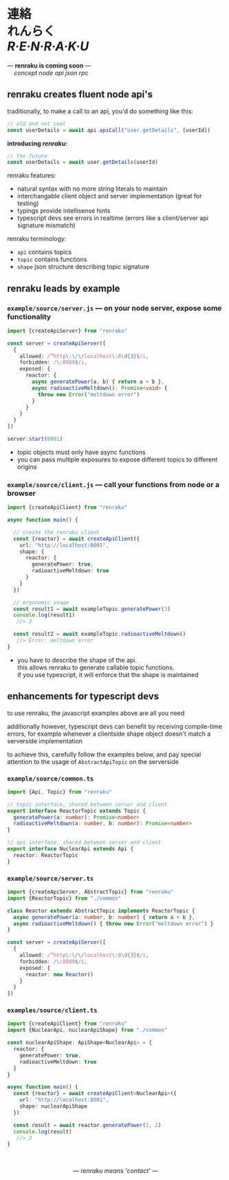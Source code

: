 
# 連絡 <br/> れんらく <br/> ***R·E·N·R·A·K·U***

— **renraku is coming soon** —  
&nbsp;&nbsp;&nbsp; *concept node api json rpc*

## renraku creates fluent node api's

traditionally, to make a call to an api, you'd do something like this:

```js
// old and not cool
const userDetails = await api.apiCall("user.getDetails", [userId])
```

**introducing *renraku:***

```js
// the future
const userDetails = await user.getDetails(userId)
```

renraku features:
- natural syntax with no more string literals to maintain
- interchangable client object and server implementation (great for testing)
- typings provide intellisense hints
- typescript devs see errors in realtime (errors like a client/server api signature mismatch)

renraku terminology:
- `api` contains topics
- `topic` contains functions
- `shape` json structure describing topic signature

## renraku leads by example

### `example/source/server.js` — on your node server, expose some functionality

```ts
import {createApiServer} from "renraku"

const server = createApiServer([
  {
    allowed: /^http\:\/\/localhost\:8\d{3}$/i,
    forbidden: /\:8989$/i,
    exposed: {
      reactor: {
        async generatePower(a, b) { return a + b },
        async radioactiveMeltdown(): Promise<void> {
          throw new Error("meltdown error")
        }
      }
    }
  }
])

server.start(8001)
```

- topic objects must only have async functions
- you can pass multiple exposures to expose different topics to different origins

### `example/source/client.js` — call your functions from node or a browser

```ts
import {createApiClient} from "renraku"

async function main() {

  // create the renraku client
  const {reactor} = await createApiClient({
    url: "http://localhost:8001",
    shape: {
      reactor: {
        generatePower: true,
        radioactiveMeltdown: true
      }
    }
  })

  // ergonomic usage
  const result1 = await exampleTopic.generatePower(3)
  console.log(result1)
   //> 3

  const result2 = await exampleTopic.radioactiveMeltdown()
   //> Error: meltdown error
}
```

- you have to describe the shape of the api.  
  this allows renraku to generate callable topic functions.  
  if you use typescript, it will enforce that the shape is maintained  

## enhancements for typescript devs

to use renraku, the javascript examples above are all you need

additionally however, typescript devs can benefit by receiving compile-time errors, for example whenever a clientside shape object doesn't match a serverside implementation

to achieve this, carefully follow the examples below, and pay special attention to the usage of `AbstractApiTopic` on the serverside

### `example/source/common.ts`

```ts
import {Api, Topic} from "renraku"

// topic interface, shared between server and client
export interface ReactorTopic extends Topic {
  generatePower(a: number): Promise<number>
  radioactiveMeltdown(a: number, b: number): Promise<number>
}

// api interface, shared between server and client
export interface NuclearApi extends Api {
  reactor: ReactorTopic
}
```

### `example/source/server.ts`

```ts
import {createApiServer, AbstractTopic} from "renraku"
import {ReactorTopic} from "./common"

class Reactor extends AbstractTopic implements ReactorTopic {
  async generatePower(a: number, b: number) { return a + b },
  async radioactiveMeltdown() { throw new Error("meltdown error") }
}

const server = createApiServer([
  {
    allowed: /^http\:\/\/localhost\:8\d{3}$/i,
    forbidden: /\:8989$/i,
    exposed: {
      reactor: new Reactor()
    }
  }
])
```

### `examples/source/client.ts`

```ts
import {createApiClient} from "renraku"
import {NuclearApi, nuclearApiShape} from "./common"

const nuclearApiShape: ApiShape<NuclearApi> = {
  reactor: {
    generatePower: true,
    radioactiveMeltdown: true
  }
}

async function main() {
  const {reactor} = await createApiClient<NuclearApi>({
    url: "http://localhost:8001",
    shape: nuclearApiShape
  })

  const result = await reactor.generatePower(1, 2)
  console.log(result)
   //> 3
}
```

<br/>

<em style="display: block; text-align: center">— renraku means 'contact' —</em>

